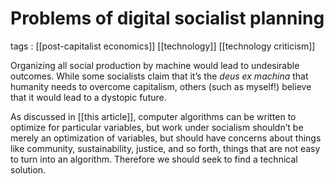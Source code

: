 # Problems of digital socialist planning

tags
: [[post-capitalist economics]] [[technology]] [[technology criticism]]

Organizing all social production by machine would lead to undesirable outcomes. While some socialists claim that it&rsquo;s the _deus ex machina_ that humanity needs to overcome capitalism, others (such as myself!) believe that it would lead to a dystopic future.

As discussed in [[this article]], computer algorithms can be written to optimize for particular variables, but work under socialism shouldn&rsquo;t be merely an optimization of variables, but should have concerns about things like community, sustainability, justice, and so forth, things that are not easy to turn into an algorithm. Therefore we should seek to find a technical solution.
